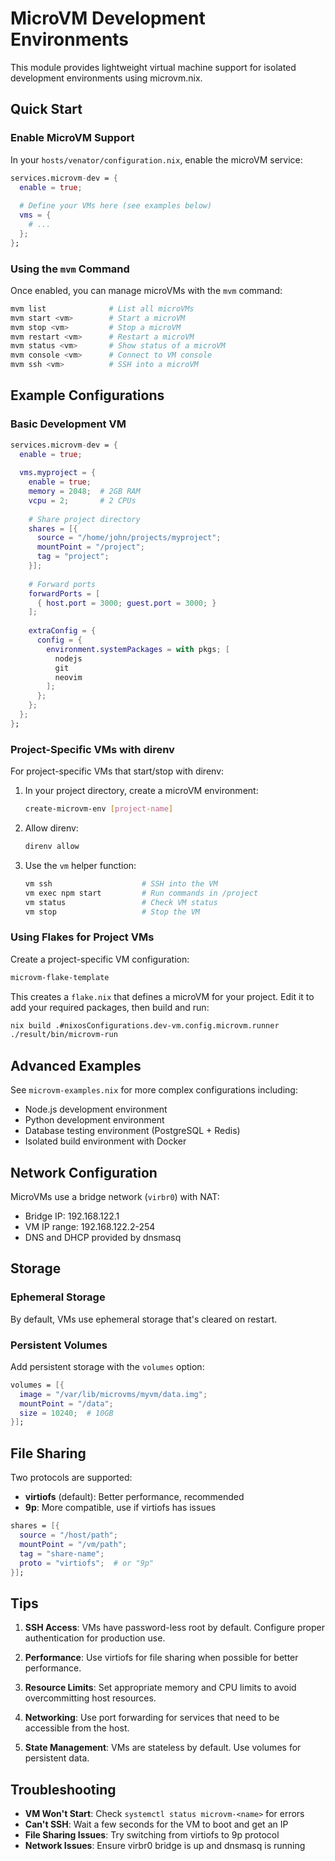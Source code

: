 # MicroVM Development Environments

This module provides lightweight virtual machine support for isolated development environments using microvm.nix.

## Quick Start

### Enable MicroVM Support

In your `hosts/venator/configuration.nix`, enable the microVM service:

```nix
services.microvm-dev = {
  enable = true;
  
  # Define your VMs here (see examples below)
  vms = {
    # ...
  };
};
```

### Using the `mvm` Command

Once enabled, you can manage microVMs with the `mvm` command:

```bash
mvm list              # List all microVMs
mvm start <vm>        # Start a microVM
mvm stop <vm>         # Stop a microVM  
mvm restart <vm>      # Restart a microVM
mvm status <vm>       # Show status of a microVM
mvm console <vm>      # Connect to VM console
mvm ssh <vm>          # SSH into a microVM
```

## Example Configurations

### Basic Development VM

```nix
services.microvm-dev = {
  enable = true;
  
  vms.myproject = {
    enable = true;
    memory = 2048;  # 2GB RAM
    vcpu = 2;       # 2 CPUs
    
    # Share project directory
    shares = [{
      source = "/home/john/projects/myproject";
      mountPoint = "/project";
      tag = "project";
    }];
    
    # Forward ports
    forwardPorts = [
      { host.port = 3000; guest.port = 3000; }
    ];
    
    extraConfig = {
      config = {
        environment.systemPackages = with pkgs; [
          nodejs
          git
          neovim
        ];
      };
    };
  };
};
```

### Project-Specific VMs with direnv

For project-specific VMs that start/stop with direnv:

1. In your project directory, create a microVM environment:
   ```bash
   create-microvm-env [project-name]
   ```

2. Allow direnv:
   ```bash
   direnv allow
   ```

3. Use the `vm` helper function:
   ```bash
   vm ssh                    # SSH into the VM
   vm exec npm start         # Run commands in /project
   vm status                 # Check VM status
   vm stop                   # Stop the VM
   ```

### Using Flakes for Project VMs

Create a project-specific VM configuration:

```bash
microvm-flake-template
```

This creates a `flake.nix` that defines a microVM for your project. Edit it to add your required packages, then build and run:

```bash
nix build .#nixosConfigurations.dev-vm.config.microvm.runner
./result/bin/microvm-run
```

## Advanced Examples

See `microvm-examples.nix` for more complex configurations including:
- Node.js development environment
- Python development environment  
- Database testing environment (PostgreSQL + Redis)
- Isolated build environment with Docker

## Network Configuration

MicroVMs use a bridge network (`virbr0`) with NAT:
- Bridge IP: 192.168.122.1
- VM IP range: 192.168.122.2-254
- DNS and DHCP provided by dnsmasq

## Storage

### Ephemeral Storage
By default, VMs use ephemeral storage that's cleared on restart.

### Persistent Volumes
Add persistent storage with the `volumes` option:

```nix
volumes = [{
  image = "/var/lib/microvms/myvm/data.img";
  mountPoint = "/data";
  size = 10240;  # 10GB
}];
```

## File Sharing

Two protocols are supported:
- **virtiofs** (default): Better performance, recommended
- **9p**: More compatible, use if virtiofs has issues

```nix
shares = [{
  source = "/host/path";
  mountPoint = "/vm/path";
  tag = "share-name";
  proto = "virtiofs";  # or "9p"
}];
```

## Tips

1. **SSH Access**: VMs have password-less root by default. Configure proper authentication for production use.

2. **Performance**: Use virtiofs for file sharing when possible for better performance.

3. **Resource Limits**: Set appropriate memory and CPU limits to avoid overcommitting host resources.

4. **Networking**: Use port forwarding for services that need to be accessible from the host.

5. **State Management**: VMs are stateless by default. Use volumes for persistent data.

## Troubleshooting

- **VM Won't Start**: Check `systemctl status microvm-<name>` for errors
- **Can't SSH**: Wait a few seconds for the VM to boot and get an IP
- **File Sharing Issues**: Try switching from virtiofs to 9p protocol
- **Network Issues**: Ensure virbr0 bridge is up and dnsmasq is running